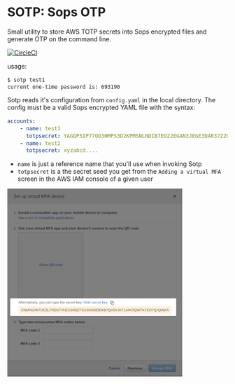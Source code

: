 # SOTP: Sops OTP

Small utility to store AWS TOTP secrets into Sops encrypted files and generate OTP on the command line.

[![CircleCI](https://circleci.com/gh/mozilla/sotp.svg?style=svg)](https://circleci.com/gh/mozilla/sotp)

usage:

```
$ sotp test1
current one-time password is: 693190
```

Sotp reads it's configuration from `config.yaml` in the local directory.
The config must be a valid Sops encrypted YAML file with the syntax:

```yaml
accounts:
    - name: test1
      totpsecret: YAGQP5IP77OO3HMPS3D2KPMSNLNDIB7EO22EGAN3JEGE3DAR37Z2U5YDGKGN44VA
    - name: test2
      totpsecret: xyzabcd....
```

* `name` is just a reference name that you'll use when invoking Sotp
* `totpsecret` is a the secret seed you get from the `Adding a virtual MFA` screen in the AWS IAM console of a given user

![aws_mfa_screen](./docs/aws_vmfa.png)